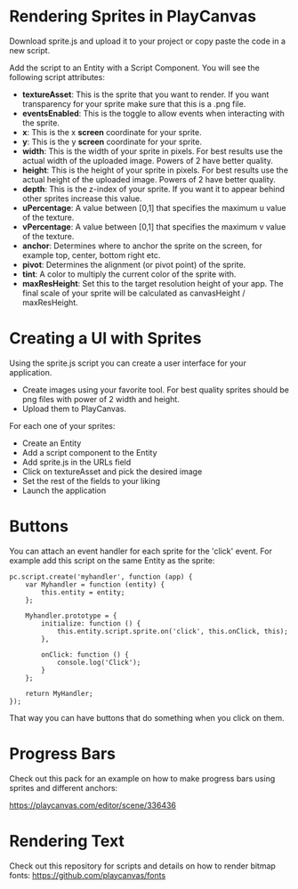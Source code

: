 Rendering Sprites in PlayCanvas
================================

Download sprite.js and upload it to your project or copy paste the code in a new script.

Add the script to an Entity with a Script Component. You will see the following script attributes:

- **textureAsset**: This is the sprite that you want to render. If you want transparency for your sprite make sure that this is a .png file.
- **eventsEnabled**: This is the toggle to allow events when interacting with the sprite.
- **x**: This is the x **screen** coordinate for your sprite.
- **y**: This is the y **screen** coordinate for your sprite.
- **width**: This is the width of your sprite in pixels. For best results use the actual width of the uploaded image. Powers of 2 have better quality.
- **height**: This is the height of your sprite in pixels. For best results use the actual height of the uploaded image. Powers of 2 have better quality.
- **depth**: This is the z-index of your sprite. If you want it to appear behind other sprites increase this value.
- **uPercentage**: A value between [0,1] that specifies the maximum u value of the texture.
- **vPercentage**: A value between [0,1] that specifies the maximum v value of the texture.
- **anchor**: Determines where to anchor the sprite on the screen, for example top, center, bottom right etc.
- **pivot**: Determines the alignment (or pivot point) of the sprite.
- **tint**: A color to multiply the current color of the sprite with.
- **maxResHeight**: Set this to the target resolution height of your app. The final scale of your sprite will be calculated as canvasHeight / maxResHeight.

Creating a UI with Sprites
===========================

Using the sprite.js script you can create a user interface for your application.

- Create images using your favorite tool. For best quality sprites should be png files with power of 2 width and height.
- Upload them to PlayCanvas.

For each one of your sprites:
- Create an Entity
- Add a script component to the Entity
- Add sprite.js in the URLs field
- Click on textureAsset and pick the desired image
- Set the rest of the fields to your liking
- Launch the application

Buttons
=======

You can attach an event handler for each sprite for the 'click' event. For example add this script on the same Entity as the sprite:

```
pc.script.create('myhandler', function (app) {
    var Myhandler = function (entity) {
        this.entity = entity;
    };

    Myhandler.prototype = {
        initialize: function () {
            this.entity.script.sprite.on('click', this.onClick, this);
        },

        onClick: function () {
            console.log('Click');
        }
    };

    return MyHandler;
});
```

That way you can have buttons that do something when you click on them.

Progress Bars
=============

Check out this pack for an example on how to make progress bars using sprites and different anchors:

https://playcanvas.com/editor/scene/336436

Rendering Text
==============

Check out this repository for scripts and details on how to render bitmap fonts: https://github.com/playcanvas/fonts

